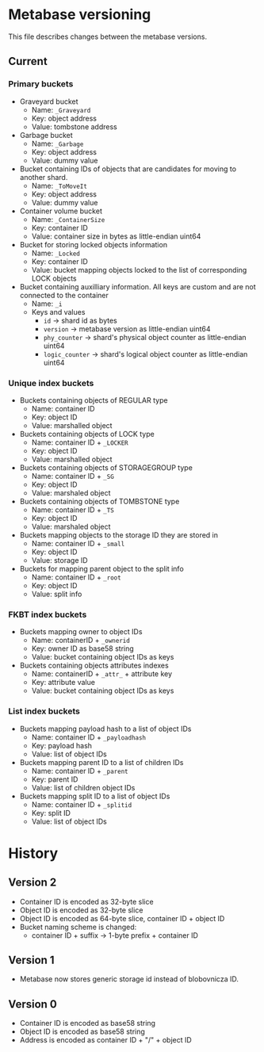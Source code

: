 # Metabase versioning

This file describes changes between the metabase versions.

## Current

### Primary buckets
- Graveyard bucket
  - Name: `_Graveyard`
  - Key: object address
  - Value: tombstone address
- Garbage bucket
  - Name: `_Garbage`
  - Key: object address
  - Value: dummy value
- Bucket containing IDs of objects that are candidates for moving
   to another shard.
  - Name: `_ToMoveIt`
  - Key: object address
  - Value: dummy value
- Container volume bucket
  - Name: `_ContainerSize`
  - Key: container ID
  - Value: container size in bytes as little-endian uint64
- Bucket for storing locked objects information
  - Name: `_Locked`
  - Key: container ID
  - Value: bucket mapping objects locked to the list of corresponding LOCK objects
- Bucket containing auxilliary information. All keys are custom and are not connected to the container
  - Name: `_i`
  - Keys and values
    - `id` -> shard id as bytes
    - `version` -> metabase version as little-endian uint64
    - `phy_counter` -> shard's physical object counter as little-endian uint64
    - `logic_counter` -> shard's logical object counter as little-endian uint64

### Unique index buckets
- Buckets containing objects of REGULAR type
  - Name: container ID
  - Key: object ID
  - Value: marshalled object
- Buckets containing objects of LOCK type
  - Name: container ID + `_LOCKER`
  - Key: object ID
  - Value: marshalled object
- Buckets containing objects of STORAGEGROUP type
  - Name: container ID + `_SG`
  - Key: object ID
  - Value: marshaled object
- Buckets containing objects of TOMBSTONE type
  - Name: container ID + `_TS`
  - Key: object ID
  - Value: marshaled object
- Buckets mapping objects to the storage ID they are stored in
  - Name: container ID + `_small`
  - Key: object ID
  - Value: storage ID
- Buckets for mapping parent object to the split info
  - Name: container ID + `_root`
  - Key: object ID
  - Value: split info

### FKBT index buckets
- Buckets mapping owner to object IDs
  - Name: containerID + `_ownerid`
  - Key: owner ID as base58 string
  - Value: bucket containing object IDs as keys
- Buckets containing objects attributes indexes
  - Name: containerID + `_attr_` + attribute key
  - Key: attribute value
  - Value: bucket containing object IDs as keys

### List index buckets
- Buckets mapping payload hash to a list of object IDs
  - Name: container ID + `_payloadhash`
  - Key: payload hash
  - Value: list of object IDs
- Buckets mapping parent ID to a list of children IDs
  - Name: container ID + `_parent`
  - Key: parent ID
  - Value: list of children object IDs
- Buckets mapping split ID to a list of object IDs
  - Name: container ID + `_splitid`
  - Key: split ID
  - Value: list of object IDs

# History

## Version 2

- Container ID is encoded as 32-byte slice
- Object ID is encoded as 32-byte slice
- Object ID is encoded as 64-byte slice, container ID + object ID
- Bucket naming scheme is changed:
  - container ID + suffix -> 1-byte prefix + container ID

## Version 1

- Metabase now stores generic storage id instead of blobovnicza ID.

## Version 0

- Container ID is encoded as base58 string
- Object ID is encoded as base58 string
- Address is encoded as container ID + "/" + object ID

